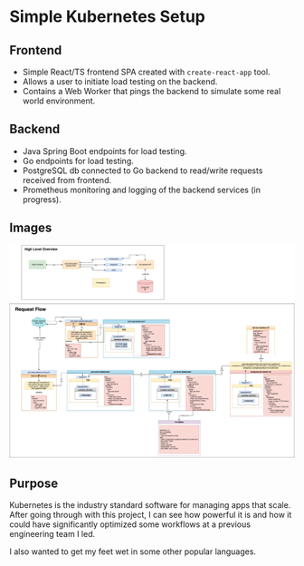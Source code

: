 # Simple Kubernetes Setup

## Frontend
- Simple React/TS frontend SPA created with `create-react-app` tool.
- Allows a user to initiate load testing on the backend.
- Contains a Web Worker that pings the backend to simulate some real world environment.

## Backend
- Java Spring Boot endpoints for load testing.
- Go endpoints for load testing.
- PostgreSQL db connected to Go backend to read/write requests received from frontend.
- Prometheus monitoring and logging of the backend services (in progress).



## Images

![workflow diagram](images/K8s-flow.png)


## Purpose
Kubernetes is the industry standard software for managing apps that scale. After going through with this project, I can see how powerful it is and how it could have significantly optimized some workflows at a previous engineering team I led.

I also wanted to get my feet wet in some other popular languages.